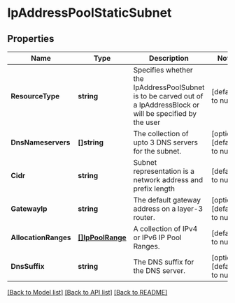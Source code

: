 # IpAddressPoolStaticSubnet

## Properties
Name | Type | Description | Notes
------------ | ------------- | ------------- | -------------
**ResourceType** | **string** | Specifies whether the IpAddressPoolSubnet is to be carved out of a IpAddressBlock or will be specified by the user | [default to null]
**DnsNameservers** | **[]string** | The collection of upto 3 DNS servers for the subnet. | [optional] [default to null]
**Cidr** | **string** | Subnet representation is a network address and prefix length | [default to null]
**GatewayIp** | **string** | The default gateway address on a layer-3 router. | [optional] [default to null]
**AllocationRanges** | [**[]IpPoolRange**](IpPoolRange.md) | A collection of IPv4 or IPv6 IP Pool Ranges. | [default to null]
**DnsSuffix** | **string** | The DNS suffix for the DNS server. | [optional] [default to null]

[[Back to Model list]](../README.md#documentation-for-models) [[Back to API list]](../README.md#documentation-for-api-endpoints) [[Back to README]](../README.md)

